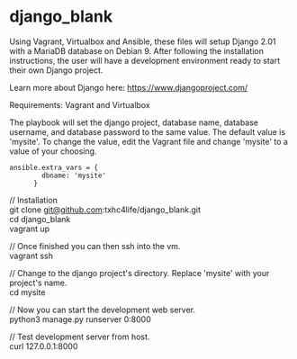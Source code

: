 # django_blank
Using Vagrant, Virtualbox and Ansible, these files will setup Django 2.01 with a MariaDB database on Debian 9. After following the installation instructions, the user will have a development environment ready to start their own Django project.

Learn more about Django here: https://www.djangoproject.com/

Requirements: Vagrant and Virtualbox

The playbook will set the django project, database name, database username, and database password to the same value. The default value is 'mysite'. To change the value, edit the Vagrant file and change 'mysite' to a value of your choosing.   

```
ansible.extra_vars = {  
        dbname: 'mysite'  
      }
```

// Installation  
git clone git@github.com:txhc4life/django_blank.git  
cd django_blank  
vagrant up  

// Once finished you can then ssh into the vm.   
vagrant ssh   

// Change to the django project's directory. Replace 'mysite' with your project's name.  
cd mysite  

// Now you can start the development web server.  
python3 manage.py runserver 0:8000    

// Test development server from host.  
curl 127.0.0.1:8000  
